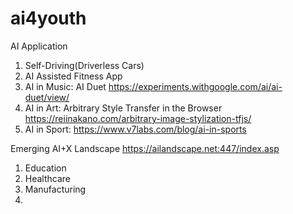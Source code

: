 # ai4youth

AI Application
1. Self-Driving(Driverless Cars)
2. AI Assisted Fitness App
3. AI in Music: AI Duet https://experiments.withgoogle.com/ai/ai-duet/view/
4. AI in Art: Arbitrary Style Transfer in the Browser https://reiinakano.com/arbitrary-image-stylization-tfjs/ 
5. AI in Sport: https://www.v7labs.com/blog/ai-in-sports



Emerging AI+X Landscape
https://ailandscape.net:447/index.asp
1. Education
2. Healthcare
3. Manufacturing
4. 
